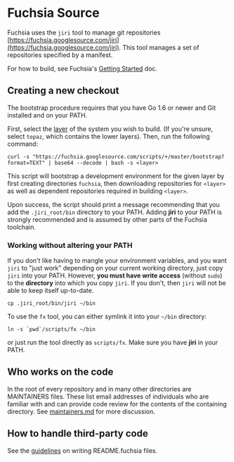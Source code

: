 Fuchsia Source
==============

Fuchsia uses the `jiri` tool to manage git repositories
[https://fuchsia.googlesource.com/jiri](https://fuchsia.googlesource.com/jiri).
This tool manages a set of repositories specified by a manifest.

For how to build, see Fuchsia's [Getting Started](/getting_started.md) doc.

## Creating a new checkout

The bootstrap procedure requires that you have Go 1.6 or newer and Git
installed and on your PATH.

First, select the [layer](layers.md) of the system you wish to build. (If you're
unsure, select `topaz`, which contains the lower layers). Then, run the
following command:

```
curl -s "https://fuchsia.googlesource.com/scripts/+/master/bootstrap?format=TEXT" | base64 --decode | bash -s <layer>
```

This script will bootstrap a development environment for the given layer
by first creating directories `fuchsia`, then downloading repositories for
`<layer>` as well as dependent repositories required in building `<layer>`.

Upon success, the script should print a message
recommending that you add the `.jiri_root/bin` directory to your PATH. Adding
**jiri** to your PATH is strongly recommended and is assumed by other parts of the
Fuchsia toolchain.

### Working without altering your PATH

If you don't like having to mangle your environment variables, and you want
`jiri` to "just work" depending on your current working directory, just copy
`jiri` into your PATH.  However, **you must have write access** (without `sudo`)
to the **directory** into which you copy `jiri`.  If you don't, then `jiri`
will not be able to keep itself up-to-date.

```
cp .jiri_root/bin/jiri ~/bin
```

To use the `fx` tool, you can either symlink it into your `~/bin` directory:

```
ln -s `pwd`/scripts/fx ~/bin
```

or just run the tool directly as `scripts/fx`. Make sure you have **jiri** in
your PATH.

## Who works on the code

In the root of every repository and in many other directories are
MAINTAINERS files. These list email addresses of individuals who are
familiar with and can provide code review for the contents of the
containing directory. See [maintainers.md](maintainers.md) for more
discussion.

## How to handle third-party code

See the [guidelines](readme_fuchsia_format.md) on writing README.fuchsia files.

